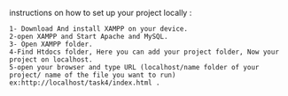  instructions on how to set up your project locally :
    
    1- Download And install XAMPP on your device.
    2-open XAMPP and Start Apache and MySQL.
    3- Open XAMPP folder.
    4-Find Htdocs folder, Here you can add your project folder, Now your project on localhost.
    5-open your browser and type URL (localhost/name folder of your project/ name of the file you want to run) ex:http://localhost/task4/index.html .
